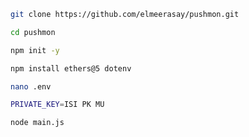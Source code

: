 ```bash
git clone https://github.com/elmeerasay/pushmon.git
```

```bash
cd pushmon
```

```bash
npm init -y
```

```bash
npm install ethers@5 dotenv
```

```bash
nano .env
```

```bash
PRIVATE_KEY=ISI PK MU
```

```bash
node main.js
```
